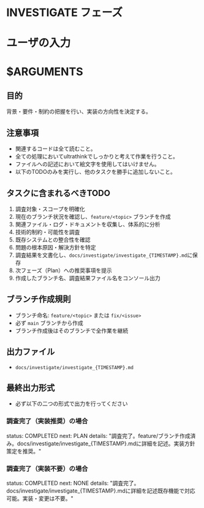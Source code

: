# INVESTIGATE フェーズ

# ユーザの入力
# $ARGUMENTS

## 目的
背景・要件・制約の把握を行い、実装の方向性を決定する。

## 注意事項
- 関連するコードは全て読むこと。
- 全ての処理においてultrathinkでしっかりと考えて作業を行うこと。
- ファイルへの記述において絵文字を使用してはいけません。
- 以下のTODOのみを実行し、他のタスクを勝手に追加しないこと。

## タスクに含まれるべきTODO
1. 調査対象・スコープを明確化
2. 現在のブランチ状況を確認し、`feature/<topic>` ブランチを作成
3. 関連ファイル・ログ・ドキュメントを収集し、体系的に分析
4. 技術的制約・可能性を調査
5. 既存システムとの整合性を確認
6. 問題の根本原因・解決方針を特定
7. 調査結果を文書化し、`docs/investigate/investigate_{TIMESTAMP}.md`に保存
8. 次フェーズ（Plan）への推奨事項を提示
9. 作成したブランチ名、調査結果ファイル名をコンソール出力

## ブランチ作成規則
- ブランチ命名: `feature/<topic>` または `fix/<issue>`
- 必ず `main` ブランチから作成
- ブランチ作成後はそのブランチで全作業を継続

## 出力ファイル
- `docs/investigate/investigate_{TIMESTAMP}.md`

## 最終出力形式
- 必ず以下の二つの形式で出力を行ってください

### 調査完了（実装推奨）の場合
status: COMPLETED
next: PLAN
details: "調査完了。feature/<topic>ブランチ作成済み。docs/investigate/investigate_{TIMESTAMP}.mdに詳細を記述。実装方針策定を推奨。"

### 調査完了（実装不要）の場合
status: COMPLETED
next: NONE
details: "調査完了。docs/investigate/investigate_{TIMESTAMP}.mdに詳細を記述既存機能で対応可能。実装・変更は不要。"
